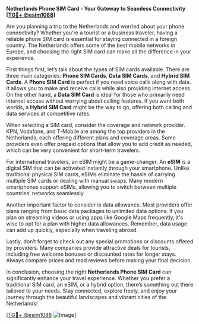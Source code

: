 **Netherlands Phone SIM Card - Your Gateway to Seamless Connectivity [[TG💪+ @esim1088](https://t.me/s/esim1088)]**

Are you planning a trip to the Netherlands and worried about your phone connectivity? Whether you're a tourist or a business traveler, having a reliable phone SIM card is essential for staying connected in a foreign country. The Netherlands offers some of the best mobile networks in Europe, and choosing the right SIM card can make all the difference in your experience.

First things first, let’s talk about the types of SIM cards available. There are three main categories: **Phone SIM Cards**, **Data SIM Cards**, and **Hybrid SIM Cards**. A **Phone SIM Card** is perfect if you need voice calls along with data. It allows you to make and receive calls while also providing internet access. On the other hand, a **Data SIM Card** is ideal for those who primarily need internet access without worrying about calling features. If you want both worlds, a **Hybrid SIM Card** might be the way to go, offering both calling and data services at competitive rates.

When selecting a SIM card, consider the coverage and network provider. KPN, Vodafone, and T-Mobile are among the top providers in the Netherlands, each offering different plans and coverage areas. Some providers even offer prepaid options that allow you to add credit as needed, which can be very convenient for short-term travelers.

For international travelers, an eSIM might be a game-changer. An **eSIM** is a digital SIM that can be activated instantly through your smartphone. Unlike traditional physical SIM cards, eSIMs eliminate the hassle of carrying multiple SIM cards or dealing with manual swaps. Many modern smartphones support eSIMs, allowing you to switch between multiple countries’ networks seamlessly.

Another important factor to consider is data allowance. Most providers offer plans ranging from basic data packages to unlimited data options. If you plan on streaming videos or using apps like Google Maps frequently, it's wise to opt for a plan with higher data allowances. Remember, data usage can add up quickly, especially when traveling abroad.

Lastly, don’t forget to check out any special promotions or discounts offered by providers. Many companies provide attractive deals for tourists, including free welcome bonuses or discounted rates for longer stays. Always compare prices and read reviews before making your final decision.

In conclusion, choosing the right **Netherlands Phone SIM Card** can significantly enhance your travel experience. Whether you prefer a traditional SIM card, an eSIM, or a hybrid option, there’s something out there tailored to your needs. Stay connected, explore freely, and enjoy your journey through the beautiful landscapes and vibrant cities of the Netherlands!

[[TG💪+ @esim1088](https://t.me/s/esim1088) ![Image](https://i.postimg.cc/Y0z9fWf4/image.png)]